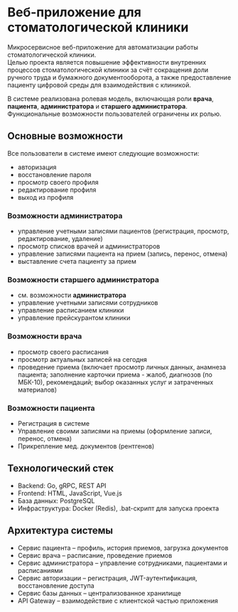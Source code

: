 # Веб-приложение для стоматологической клиники

Микросервисное веб-приложение для автоматизации работы стоматологической клиники.  
Целью проекта является повышение эффективности внутренних процессов стоматологической клиники за счёт сокращения доли ручного труда и бумажного документооборота, 
а также предоставление пациенту цифровой среды для взаимодействия с клиникой.

В системе реализована ролевая модель, включающая роли **врача**, **пациента**, **администратора** и **старшего администратора**. Функциональные возможности пользователей ограничены их ролью. 

## Основные возможности
Все пользователи в системе имеют следующие возможности:
- авторизация
- восстановление пароля
- просмотр своего профиля
- редактирование профиля
- выход из профиля
### Возможности администратора
- управление учетными записями пациентов (регистрация, просмотр, редактирование, удаление)
- просмотр списков врачей и администраторов
- управление записями пациента на прием (запись, перенос, отмена)
- выставление счета пациенту за прием
### Возможности старшего администратора
- см. возможности **администратора**
- управление учетными записями сотрудников
- управление расписанием клиники
- управление прейскурантом клиники
### Возможности врача 
- просмотр своего расписания
- просмотр актуальных записей на сегодня
- проведение приема (включает просмотр личных данных, анамнеза пациента; заполнение карточки приема - жалоб, диагнозов (по МБК-10), рекомендаций; выбор оказанных услуг и затраченных материалов)
### Возможности пациента
- Регистрация в системе
- Управление своими записями на приемы (оформление записи, перенос, отмена)
- Прикрепление мед. документов (рентгенов)

## Технологический стек
- Backend: Go, gRPC, REST API 
- Frontend: HTML, JavaScript, Vue.js 
- База данных: PostgreSQL
- Инфраструктура: Docker (Redis), .bat-скрипт для запуска проекта 

## Архитектура системы
- Сервис пациента – профиль, история приемов, загрузка документов  
- Сервис врача – расписание, проведение приемов  
- Сервис администратора – управление сотрудниками, пациентами и расписаниями  
- Сервис авторизации – регистрация, JWT-аутентификация, восстановление доступа  
- Сервис базы данных – централизованное хранилище
- API Gateway – взаимодействие с клиентской частью приложения  

